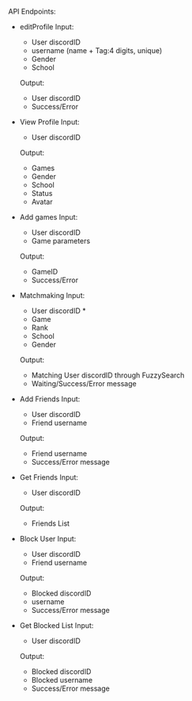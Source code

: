 API Endpoints:

- editProfile
    Input:
    + User discordID
    + username (name + Tag:4 digits, unique)
    + Gender
    + School

    Output:
    + User discordID
    + Success/Error

- View Profile
    Input:
    + User discordID

    Output:
    + Games
    + Gender
    + School
    + Status
    + Avatar

- Add games
    Input:
    + User discordID
    + Game parameters

    Output:
    + GameID
    + Success/Error

- Matchmaking
    Input:
    + User discordID *
    + Game
    + Rank
    + School
    + Gender

    Output:
    + Matching User discordID through FuzzySearch
    + Waiting/Success/Error message

- Add Friends
    Input:
    + User discordID
    + Friend username

    Output:
    + Friend username
    + Success/Error message

- Get Friends
    Input:
    + User discordID

    Output:
    + Friends List

- Block User
    Input:
    + User discordID
    + Friend username

    Output:
    + Blocked discordID
    + username
    + Success/Error message

- Get Blocked List
    Input:
    + User discordID

    Output:
    + Blocked discordID
    + Blocked username
    + Success/Error message